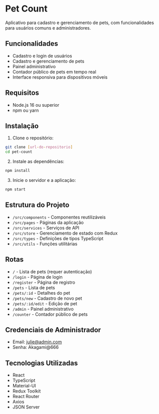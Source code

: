 # Pet Count

Aplicativo para cadastro e gerenciamento de pets, com funcionalidades para usuários comuns e administradores.

## Funcionalidades

- Cadastro e login de usuários
- Cadastro e gerenciamento de pets
- Painel administrativo
- Contador público de pets em tempo real
- Interface responsiva para dispositivos móveis

## Requisitos

- Node.js 16 ou superior
- npm ou yarn

## Instalação

1. Clone o repositório:
```bash
git clone [url-do-repositorio]
cd pet-count
```

2. Instale as dependências:
```bash
npm install
```

3. Inicie o servidor e a aplicação:
```bash
npm start
```

## Estrutura do Projeto

- `/src/components` - Componentes reutilizáveis
- `/src/pages` - Páginas da aplicação
- `/src/services` - Serviços de API
- `/src/store` - Gerenciamento de estado com Redux
- `/src/types` - Definições de tipos TypeScript
- `/src/utils` - Funções utilitárias

## Rotas

- `/` - Lista de pets (requer autenticação)
- `/login` - Página de login
- `/register` - Página de registro
- `/pets` - Lista de pets
- `/pets/:id` - Detalhes do pet
- `/pets/new` - Cadastro de novo pet
- `/pets/:id/edit` - Edição de pet
- `/admin` - Painel administrativo
- `/counter` - Contador público de pets

## Credenciais de Administrador

- Email: julie@admin.com
- Senha: Akagami@666

## Tecnologias Utilizadas

- React
- TypeScript
- Material-UI
- Redux Toolkit
- React Router
- Axios
- JSON Server
